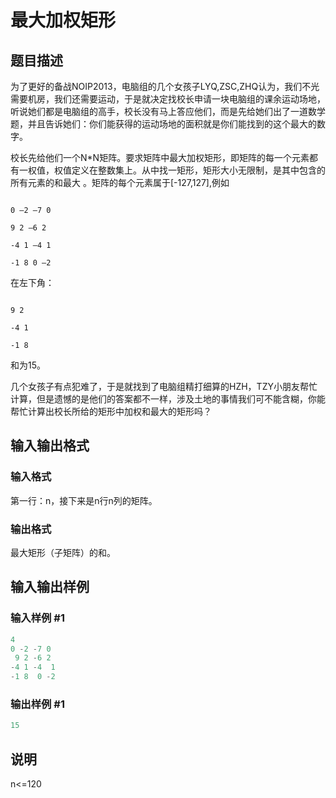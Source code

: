 # 最大加权矩形

## 题目描述

为了更好的备战NOIP2013，电脑组的几个女孩子LYQ,ZSC,ZHQ认为，我们不光需要机房，我们还需要运动，于是就决定找校长申请一块电脑组的课余运动场地，听说她们都是电脑组的高手，校长没有马上答应他们，而是先给她们出了一道数学题，并且告诉她们：你们能获得的运动场地的面积就是你们能找到的这个最大的数字。

校长先给他们一个N\*N矩阵。要求矩阵中最大加权矩形，即矩阵的每一个元素都有一权值，权值定义在整数集上。从中找一矩形，矩形大小无限制，是其中包含的所有元素的和最大 。矩阵的每个元素属于[-127,127],例如

```

0 –2 –7 0

9 2 –6 2

-4 1 –4 1

-1 8 0 –2

```

在左下角：

```

9 2

-4 1

-1 8

```

和为15。

几个女孩子有点犯难了，于是就找到了电脑组精打细算的HZH，TZY小朋友帮忙计算，但是遗憾的是他们的答案都不一样，涉及土地的事情我们可不能含糊，你能帮忙计算出校长所给的矩形中加权和最大的矩形吗？

## 输入输出格式

### 输入格式

第一行：n，接下来是n行n列的矩阵。

### 输出格式

最大矩形（子矩阵）的和。

## 输入输出样例

### 输入样例 #1

```cpp
4
0 -2 -7 0
 9 2 -6 2
-4 1 -4  1 
-1 8  0 -2

```
### 输出样例 #1

```cpp
15
```


## 说明

n<=120

